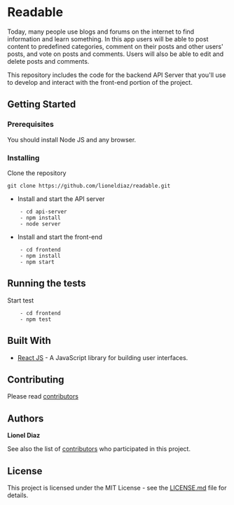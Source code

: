 # Readable
Today, many people use blogs and forums on the internet to find information and learn something. In this app users will be able to post content to predefined categories, comment on their posts and other users' posts, and vote on posts and comments. Users will also be able to edit and delete posts and comments.

This repository includes the code for the backend API Server that you'll use to develop and interact with the front-end portion of the project.

## Getting Started

### Prerequisites
You should install Node JS and any browser.

### Installing
Clone the repository
```
git clone https://github.com/lioneldiaz/readable.git
```

* Install and start the API server
```
    - cd api-server
    - npm install
    - node server
```
* Install and start the front-end
```
    - cd frontend
    - npm install
    - npm start
```
## Running the tests
Start test
```
    - cd frontend
    - npm test
```
## Built With

* [React JS](https://reactjs.org/) - A JavaScript library for building user interfaces.

## Contributing

Please read [contributors](https://github.com/lioneldiaz/readable/graphs/contributors)

## Authors

**Lionel Diaz**

See also the list of [contributors](https://github.com/lioneldiaz/readable/graphs/contributors) who participated in this project.

## License

This project is licensed under the MIT License - see the [LICENSE.md](LICENSE.md) file for details.